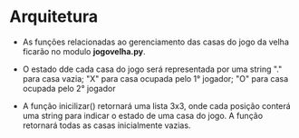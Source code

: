 # Arquitetura 

* As funções relacionadas ao gerenciamento das casas do jogo da velha ficarão no modulo **jogovelha.py**.

* O estado dde cada casa do jogo será representada por uma string "." para casa vazia; "X" para casa ocupada pelo 1° jogador; "O" para casa ocupada pelo 2° jogador 

* A função inicilizar() retornará uma lista 3x3, onde cada posição conterá uma string para indicar o estado de uma casa do jogo. A função retornará todas as casas inicialmente vazias.